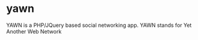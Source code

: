 yawn
====

YAWN is a PHP/JQuery based social networking app. YAWN stands for Yet Another Web Network 
